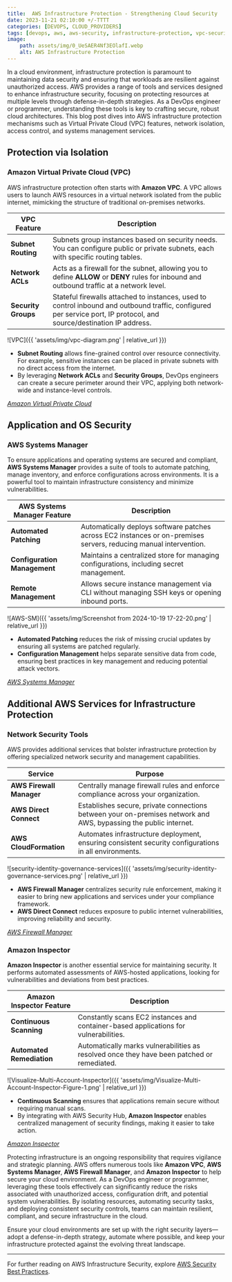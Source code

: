 ```yaml
---
title:  AWS Infrastructure Protection - Strengthening Cloud Security
date: 2023-11-21 02:10:00 +/-TTTT
categories: [DEVOPS, CLOUD_PROVIDERS]
tags: [devops, aws, aws-security, infrastructure-protection, vpc-security, security-groups, network-acl, aws-systems-manager, aws-firewall-manager, amazon-inspector]
image:
    path: assets/img/0_UeSAER4Nf3EOlafI.webp
    alt: AWS Infrastructure Protection 
---
```


In a cloud environment, infrastructure protection is paramount to maintaining data security and ensuring that workloads are resilient against unauthorized access. AWS provides a range of tools and services designed to enhance infrastructure security, focusing on protecting resources at multiple levels through defense-in-depth strategies. As a DevOps engineer or programmer, understanding these tools is key to crafting secure, robust cloud architectures. This blog post dives into AWS infrastructure protection mechanisms such as Virtual Private Cloud (VPC) features, network isolation, access control, and systems management services.

## Protection via Isolation

### Amazon Virtual Private Cloud (VPC)
AWS infrastructure protection often starts with **Amazon VPC**. A VPC allows users to launch AWS resources in a virtual network isolated from the public internet, mimicking the structure of traditional on-premises networks.

| VPC Feature       | Description                                                                                      |
|-------------------|--------------------------------------------------------------------------------------------------|
| **Subnet Routing** | Subnets group instances based on security needs. You can configure public or private subnets, each with specific routing tables. |
| **Network ACLs**  | Acts as a firewall for the subnet, allowing you to define **ALLOW** or **DENY** rules for inbound and outbound traffic at a network level. |
| **Security Groups** | Stateful firewalls attached to instances, used to control inbound and outbound traffic, configured per service port, IP protocol, and source/destination IP address. |

![VPC]({{ 'assets/img/vpc-diagram.png' | relative_url }})

- **Subnet Routing** allows fine-grained control over resource connectivity. For example, sensitive instances can be placed in private subnets with no direct access from the internet.
- By leveraging **Network ACLs** and **Security Groups**, DevOps engineers can create a secure perimeter around their VPC, applying both network-wide and instance-level controls.

*[Amazon Virtual Private Cloud](https://aws.amazon.com/vpc/)*

## Application and OS Security

### AWS Systems Manager
To ensure applications and operating systems are secured and compliant, **AWS Systems Manager** provides a suite of tools to automate patching, manage inventory, and enforce configurations across environments. It is a powerful tool to maintain infrastructure consistency and minimize vulnerabilities.

| AWS Systems Manager Feature        | Description                                                                                                     |
|------------------------------------|-----------------------------------------------------------------------------------------------------------------|
| **Automated Patching**             | Automatically deploys software patches across EC2 instances or on-premises servers, reducing manual intervention. |
| **Configuration Management**       | Maintains a centralized store for managing configurations, including secret management.                        |
| **Remote Management**              | Allows secure instance management via CLI without managing SSH keys or opening inbound ports.                  |

![AWS-SM]({{ 'assets/img/Screenshot from 2024-10-19 17-22-20.png' | relative_url }})

- **Automated Patching** reduces the risk of missing crucial updates by ensuring all systems are patched regularly.
- **Configuration Management** helps separate sensitive data from code, ensuring best practices in key management and reducing potential attack vectors.

*[AWS Systems Manager](https://aws.amazon.com/systems-manager/)*

## Additional AWS Services for Infrastructure Protection

### Network Security Tools
AWS provides additional services that bolster infrastructure protection by offering specialized network security and management capabilities.

| Service                 | Purpose                                                                                                         |
|-------------------------|-----------------------------------------------------------------------------------------------------------------|
| **AWS Firewall Manager** | Centrally manage firewall rules and enforce compliance across your organization.                                |
| **AWS Direct Connect**  | Establishes secure, private connections between your on-premises network and AWS, bypassing the public internet. |
| **AWS CloudFormation**  | Automates infrastructure deployment, ensuring consistent security configurations in all environments.           |

![security-identity-governance-services]({{ 'assets/img/security-identity-governance-services.png' | relative_url }})

- **AWS Firewall Manager** centralizes security rule enforcement, making it easier to bring new applications and services under your compliance framework.
- **AWS Direct Connect** reduces exposure to public internet vulnerabilities, improving reliability and security.

*[AWS Firewall Manager](https://aws.amazon.com/firewall-manager/)*

### Amazon Inspector
**Amazon Inspector** is another essential service for maintaining security. It performs automated assessments of AWS-hosted applications, looking for vulnerabilities and deviations from best practices.

| Amazon Inspector Feature | Description                                                                                                     |
|--------------------------|-----------------------------------------------------------------------------------------------------------------|
| **Continuous Scanning**  | Constantly scans EC2 instances and container-based applications for vulnerabilities.                           |
| **Automated Remediation**| Automatically marks vulnerabilities as resolved once they have been patched or remediated.                    |

![Visualize-Multi-Account-Inspector]({{ 'assets/img/Visualize-Multi-Account-Inspector-Figure-1.png' | relative_url }})

- **Continuous Scanning** ensures that applications remain secure without requiring manual scans.
- By integrating with AWS Security Hub, **Amazon Inspector** enables centralized management of security findings, making it easier to take action.

*[Amazon Inspector](https://aws.amazon.com/inspector/)*

Protecting infrastructure is an ongoing responsibility that requires vigilance and strategic planning. AWS offers numerous tools like **Amazon VPC**, **AWS Systems Manager**, **AWS Firewall Manager**, and **Amazon Inspector** to help secure your cloud environment. As a DevOps engineer or programmer, leveraging these tools effectively can significantly reduce the risks associated with unauthorized access, configuration drift, and potential system vulnerabilities. By isolating resources, automating security tasks, and deploying consistent security controls, teams can maintain resilient, compliant, and secure infrastructure in the cloud.

Ensure your cloud environments are set up with the right security layers—adopt a defense-in-depth strategy, automate where possible, and keep your infrastructure protected against the evolving threat landscape.

---

For further reading on AWS Infrastructure Security, explore [AWS Security Best Practices](https://aws.amazon.com/security/).
